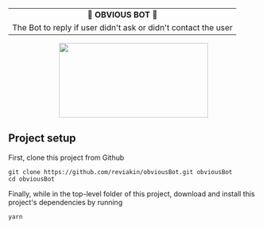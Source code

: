 <table align="center">
  <tr>
    <td align="center">
      🐥 <strong>OBVIOUS BOT</strong> ️️️🐥
    </td>
  </tr>
  <tr>
    <td>
     The Bot to reply if user didn't ask or didn't contact the user</a>
    </td>
  </tr>
</table>

<p align='center'>
    <a href="https://vk.com/frontendbasics" target='_blank'>
        <img height=150 width=300 src='https://user-images.githubusercontent.com/34170008/63491386-be2e1700-c4bf-11e9-9940-c65bd19a3fcf.jpg' />
    </a>
</p>

## Project setup

First, clone this project from Github

```
git clone https://github.com/reviakin/obviousBot.git obviousBot
cd obviousBot
```

Finally, while in the top-level folder of this project, download and install this project's dependencies by running

```
yarn
```
